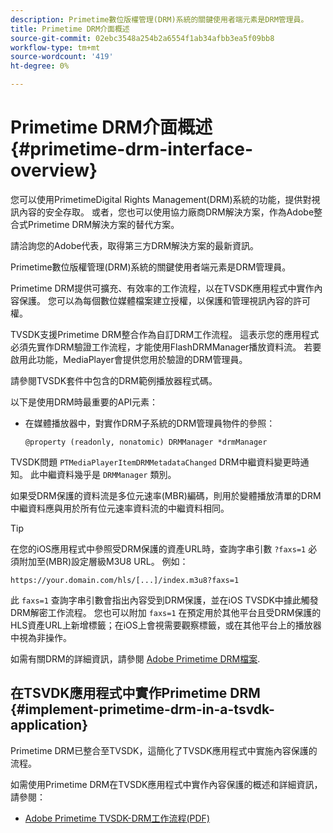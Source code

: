 ```yaml
---
description: Primetime數位版權管理(DRM)系統的關鍵使用者端元素是DRM管理員。
title: Primetime DRM介面概述
source-git-commit: 02ebc3548a254b2a6554f1ab34afbb3ea5f09bb8
workflow-type: tm+mt
source-wordcount: '419'
ht-degree: 0%

---
```


# Primetime DRM介面概述 {#primetime-drm-interface-overview}

您可以使用PrimetimeDigital Rights Management(DRM)系統的功能，提供對視訊內容的安全存取。 或者，您也可以使用協力廠商DRM解決方案，作為Adobe整合式Primetime DRM解決方案的替代方案。

請洽詢您的Adobe代表，取得第三方DRM解決方案的最新資訊。

Primetime數位版權管理(DRM)系統的關鍵使用者端元素是DRM管理員。

<!--<a id="section_4DD54E085AB345FE9BE00865E56B28DB"></a>-->

Primetime DRM提供可擴充、有效率的工作流程，以在TVSDK應用程式中實作內容保護。 您可以為每個數位媒體檔案建立授權，以保護和管理視訊內容的許可權。

TVSDK支援Primetime DRM整合作為自訂DRM工作流程。 這表示您的應用程式必須先實作DRM驗證工作流程，才能使用FlashDRMManager播放資料流。 若要啟用此功能，MediaPlayer會提供您用於驗證的DRM管理員。

請參閱TVSDK套件中包含的DRM範例播放器程式碼。

以下是使用DRM時最重要的API元素：

* 在媒體播放器中，對實作DRM子系統的DRM管理員物件的參照：

  ```
  @property (readonly, nonatomic) DRMManager *drmManager
  ```

<!--<a id="section_F986DB1EDD6F44CD8E57419CCA0921E8"></a>-->

TVSDK問題 `PTMediaPlayerItemDRMMetadataChanged` DRM中繼資料變更時通知。 此中繼資料幾乎是 `DRMManager` 類別。

<!--<a id="section_223DCF63BAB6438792A85352A79044CC"></a>-->

如果受DRM保護的資料流是多位元速率(MBR)編碼，則用於變體播放清單的DRM中繼資料應與用於所有位元速率資料流的中繼資料相同。

>[!TIP]
>
>在您的iOS應用程式中參照受DRM保護的資產URL時，查詢字串引數 `?faxs=1` 必須附加至(MBR)設定層級M3U8 URL。 例如：
>
>```
>https://your.domain.com/hls/[...]/index.m3u8?faxs=1
>```
>
>此 `faxs=1` 查詢字串引數會指出內容受到DRM保護，並在iOS TVSDK中據此觸發DRM解密工作流程。 您也可以附加 `faxs=1` 在預定用於其他平台且受DRM保護的HLS資產URL上新增標籤；在iOS上會視需要觀察標籤，或在其他平台上的播放器中視為非操作。

<!--<a id="section_F58941D68EB94A5EBD1C7454D2A1B17A"></a>-->

如需有關DRM的詳細資訊，請參閱 [Adobe Primetime DRM檔案](https://help.adobe.com/en_US/primetime/drm).

## 在TSVDK應用程式中實作Primetime DRM {#implement-primetime-drm-in-a-tsvdk-application}

Primetime DRM已整合至TVSDK，這簡化了TVSDK應用程式中實施內容保護的流程。

如需使用Primetime DRM在TVSDK應用程式中實作內容保護的概述和詳細資訊，請參閱：

* [Adobe Primetime TVSDK-DRM工作流程(PDF)](https://helpx.adobe.com/content/dam/help/en/primetime/drm/drm_tvsdk_drm_workflow.pdf)
